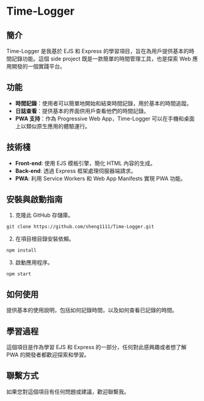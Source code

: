 # Time-Logger

## 簡介
Time-Logger 是我基於 EJS 和 Express 的學習項目，旨在為用戶提供基本的時間記錄功能。這個 side project 既是一款簡單的時間管理工具，也是探索 Web 應用開發的一個實踐平台。

## 功能
- **時間記錄**：使用者可以簡單地開始和結束時間記錄，用於基本的時間追蹤。
- **日誌查看**：提供基本的界面供用戶查看他們的時間記錄。
- **PWA 支持**：作為 Progressive Web App，Time-Logger 可以在手機和桌面上以類似原生應用的體驗運行。

## 技術棧
- **Front-end**: 使用 EJS 模板引擎，簡化 HTML 內容的生成。
- **Back-end**: 透過 Express 框架處理伺服器端請求。
- **PWA**: 利用 Service Workers 和 Web App Manifests 實現 PWA 功能。

## 安裝與啟動指南
1. 克隆此 GitHub 存儲庫。
```
git clone https://github.com/sheng1111/Time-Logger.git
```
2. 在項目根目錄安裝依賴。
```
npm install
```
3. 啟動應用程序。
```
npm start
```


## 如何使用
提供基本的使用說明，包括如何記錄時間，以及如何查看已記錄的時間。

## 學習過程
這個項目是作為學習 EJS 和 Express 的一部分，任何對此感興趣或者想了解 PWA 的開發者都歡迎探索和學習。

## 聯繫方式
如果您對這個項目有任何問題或建議，歡迎聯繫我。